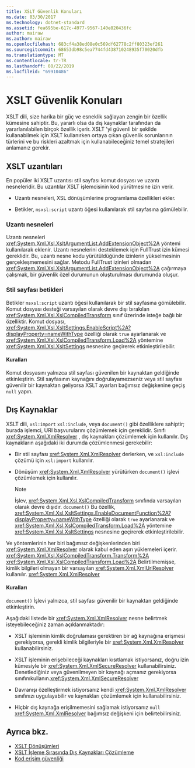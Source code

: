 ```yaml
---
title: XSLT Güvenlik Konuları
ms.date: 03/30/2017
ms.technology: dotnet-standard
ms.assetid: fea695be-617c-4977-9567-140e820436fc
author: mairaw
ms.author: mairaw
ms.openlocfilehash: 683cf4a38ed08e0c569df62778c2ff80323ef261
ms.sourcegitcommit: 68653db98c5ea7744fd438710248935f70020dfb
ms.translationtype: MT
ms.contentlocale: tr-TR
ms.lasthandoff: 08/22/2019
ms.locfileid: "69910486"
---
```

# <a name="xslt-security-considerations"></a>XSLT Güvenlik Konuları
XSLT dili, size harika bir güç ve esneklik sağlayan zengin bir özellik kümesine sahiptir. Bu, yararlı olsa da dış kaynaklar tarafından da yararlanılabilen birçok özellik içerir. XSLT 'yi güvenli bir şekilde kullanabilmek için XSLT kullanırken ortaya çıkan güvenlik sorunlarının türlerini ve bu riskleri azaltmak için kullanabileceğiniz temel stratejileri anlamanız gerekir.  
  
## <a name="xslt-extensions"></a>XSLT uzantıları  
 En popüler iki XSLT uzantısı stil sayfası komut dosyası ve uzantı nesneleridir. Bu uzantılar XSLT işlemcisinin kod yürütmesine izin verir.  
  
- Uzantı nesneleri, XSL dönüşümlerine programlama özellikleri ekler.  
  
- Betikler, `msxsl:script` uzantı öğesi kullanılarak stil sayfasına gömülebilir.  
  
### <a name="extension-objects"></a>Uzantı nesneleri  
 Uzantı nesneleri <xref:System.Xml.Xsl.XsltArgumentList.AddExtensionObject%2A> yöntemi kullanılarak eklenir. Uzantı nesnelerini desteklemek için FullTrust izin kümesi gereklidir. Bu, uzantı nesne kodu yürütüldüğünde izinlerin yükselmesinin gerçekleşmemesini sağlar. Metodu FullTrust izinleri olmadan <xref:System.Xml.Xsl.XsltArgumentList.AddExtensionObject%2A> çağırmaya çalışmak, bir güvenlik özel durumunun oluşturulması durumunda oluşur.  
  
### <a name="style-sheet-scripts"></a>Stil sayfası betikleri  
 Betikler `msxsl:script` uzantı öğesi kullanılarak bir stil sayfasına gömülebilir. Komut dosyası desteği varsayılan olarak devre dışı bırakılan <xref:System.Xml.Xsl.XslCompiledTransform> sınıf üzerinde isteğe bağlı bir özelliktir. Komut dosyası, <xref:System.Xml.Xsl.XsltSettings.EnableScript%2A?displayProperty=nameWithType> özelliği olarak `true` ayarlanarak ve <xref:System.Xml.Xsl.XslCompiledTransform.Load%2A> yöntemine <xref:System.Xml.Xsl.XsltSettings> nesnesine geçirerek etkinleştirilebilir.  
  
#### <a name="guidelines"></a>Kuralları  
 Komut dosyasını yalnızca stil sayfası güvenilen bir kaynaktan geldiğinde etkinleştirin. Stil sayfasının kaynağını doğrulayamezseniz veya stil sayfası güvenilir bir kaynaktan geliyorsa XSLT ayarları bağımsız değişkenine geçiş `null` yapın.  
  
## <a name="external-resources"></a>Dış Kaynaklar  
 XSLT dili, `xsl:import` `xsl:include`, veya `document()` gibi özelliklere sahiptir; burada işlemci, URI başvurularını çözümlemek için gereklidir. Sınıfı <xref:System.Xml.XmlResolver> , dış kaynakları çözümlemek için kullanılır. Dış kaynakların aşağıdaki iki durumda çözümlenmesi gerekebilir:  
  
- Bir stil sayfası <xref:System.Xml.XmlResolver> derlerken, ve `xsl:include` çözümü için `xsl:import` kullanılır.  
  
- Dönüşüm <xref:System.Xml.XmlResolver> yürütürken `document()` işlevi çözümlemek için kullanılır.  
  
    > [!NOTE]
    > İşlev, <xref:System.Xml.Xsl.XslCompiledTransform> sınıfında varsayılan olarak devre dışıdır. `document()` Bu özellik, <xref:System.Xml.Xsl.XsltSettings.EnableDocumentFunction%2A?displayProperty=nameWithType> özelliği olarak `true` ayarlanarak ve <xref:System.Xml.Xsl.XslCompiledTransform.Load%2A> yöntemine <xref:System.Xml.Xsl.XsltSettings> nesnesine geçirerek etkinleştirilebilir.  
  
 Ve yöntemlerinin her biri bağımsız değişkenlerinden biri <xref:System.Xml.XmlResolver> olarak kabul eden aşırı yüklemeleri içerir. <xref:System.Xml.Xsl.XslCompiledTransform.Transform%2A> <xref:System.Xml.Xsl.XslCompiledTransform.Load%2A> Belirtilmemişse, kimlik bilgileri olmayan bir varsayılan <xref:System.Xml.XmlUrlResolver> kullanılır. <xref:System.Xml.XmlResolver>  
  
#### <a name="guidelines"></a>Kuralları  
 `document()` İşlevi yalnızca, stil sayfası güvenilir bir kaynaktan geldiğinde etkinleştirin.  
  
 Aşağıdaki listede bir <xref:System.Xml.XmlResolver> nesne belirtmek isteyebileceğiniz zaman açıklanmaktadır:  
  
- XSLT işleminin kimlik doğrulaması gerektiren bir ağ kaynağına erişmesi gerekiyorsa, gerekli kimlik bilgileriyle bir <xref:System.Xml.XmlResolver> kullanabilirsiniz.  
  
- XSLT işleminin erişebileceği kaynakları kısıtlamak istiyorsanız, doğru izin kümesiyle bir <xref:System.Xml.XmlSecureResolver> kullanabilirsiniz. Denetlediğiniz veya güvenilmeyen bir kaynağı açmanız gerekiyorsa sınıfınıkullanın.<xref:System.Xml.XmlSecureResolver>  
  
- Davranışı özelleştirmek istiyorsanız kendi <xref:System.Xml.XmlResolver> sınıfınızı uygulayabilir ve kaynakları çözümlemek için kullanabilirsiniz.  
  
- Hiçbir dış kaynağa erişilmemesini sağlamak istiyorsanız `null` <xref:System.Xml.XmlResolver> bağımsız değişkeni için belirtebilirsiniz.  
  
## <a name="see-also"></a>Ayrıca bkz.

- [XSLT Dönüşümleri](../../../../docs/standard/data/xml/xslt-transformations.md)
- [XSLT İşleme Sırasında Dış Kaynakları Çözümleme](../../../../docs/standard/data/xml/resolving-external-resources-during-xslt-processing.md)
- [Kod erişim güvenliği](../../../../docs/framework/misc/code-access-security.md)
